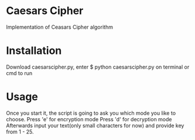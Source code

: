 # Caesars Cipher

Implementation of Ceasars Cipher algorithm

# Installation

Download caesarscipher.py, enter $ python caesarscipher.py on terminal or cmd to run

# Usage
 
Once you start it, the script is going to ask you which mode you like to choose.
Press 'e' for encryption mode
Press 'd' for decryption mode
Afterwards input your text(only small characters for now)
and provide key from 1 - 25.

